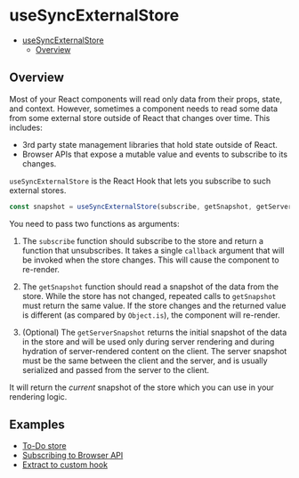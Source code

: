# useSyncExternalStore

<!-- TOC -->
* [useSyncExternalStore](#usesyncexternalstore)
  * [Overview](#overview-)
<!-- TOC -->

## Overview 

Most of your React components will read only data from their props, state, and context. However, sometimes
a component needs to read some data from some external store outside of React that changes over time. This includes:

- 3rd party state management libraries that hold state outside of React.
- Browser APIs that expose a mutable value and events to subscribe to its changes.

`useSyncExternalStore` is the React Hook that lets you subscribe to such external stores. 

```js
const snapshot = useSyncExternalStore(subscribe, getSnapshot, getServerSnapshot?)
```

You need to pass two functions as arguments:

1. The `subscribe` function should subscribe to the store and return a function that unsubscribes. It takes a single
`callback` argument that will be invoked when the store changes. This will cause the component to re-render.

2. The `getSnapshot` function should read a snapshot of the data from the store.
While the store has not changed, repeated calls to `getSnapshot` must return the same value. If the store changes
and the returned value is different (as compared by `Object.is`), the component will re-render.

3. (Optional) The `getServerSnapshot` returns the initial snapshot of the data in the store and will be used only
during server rendering and during hydration of server-rendered content on the client. The server snapshot must be
the same between the client and the server, and is usually serialized and passed from the server to the client.

It will return the _current_ snapshot of the store which you can use in your rendering logic.

## Examples

- [To-Do store](./examples/todo-store)
- [Subscribing to Browser API](./examples/subscribe-to-browser-api)
- [Extract to custom hook](./examples/as-custom-hook)
